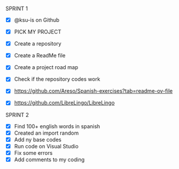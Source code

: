 
SPRINT 1
- [X] @ksu-is on Github
- [X] PICK MY PROJECT

- [X] Create a repository
- [X] Create a ReadMe file
- [X] Create a project road map
- [X] Check if the repository codes work
- [X] https://github.com/Areso/Spanish-exercises?tab=readme-ov-file
- [X] https://github.com/LibreLingo/LibreLingo


SPRINT 2
- [X] Find 100+ english words in spanish
- [X] Created an import random
- [X] Add ny base codes
- [X] Run code on Visual Studio
- [X] Fix some errors
- [X] Add comments to my coding
